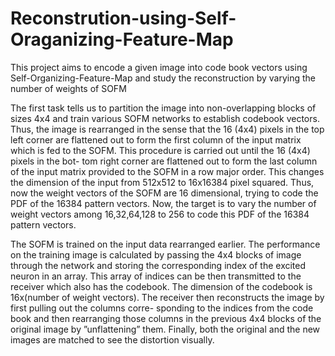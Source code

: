 # Reconstrution-using-Self-Oraganizing-Feature-Map
This project aims to encode a given image into code book vectors using Self-Organizing-Feature-Map and study the reconstruction by varying the number of weights of SOFM

The first task tells us to partition the image into non-overlapping blocks of sizes
4x4 and train various SOFM networks to establish codebook vectors. Thus, the
image is rearranged in the sense that the 16 (4x4) pixels in the top left corner
are flattened out to form the first column of the input matrix which is fed to
the SOFM. This procedure is carried out until the 16 (4x4) pixels in the bot-
tom right corner are flattened out to form the last column of the input matrix
provided to the SOFM in a row major order.
This changes the dimension of the input from 512x512 to 16x16384 pixel squared.
Thus, now the weight vectors of the SOFM are 16 dimensional, trying to code
the PDF of the 16384 pattern vectors. Now, the target is to vary the number of
weight vectors among 16,32,64,128 to 256 to code this PDF of the 16384 pattern
vectors.

The SOFM is trained on the input data rearranged earlier. The performance on
the training image is calculated by passing the 4x4 blocks of image through the
network and storing the corresponding index of the excited neuron in an array.
This array of indices can be then transmitted to the receiver which also has the
codebook. The dimension of the codebook is 16x(number of weight vectors).
The receiver then reconstructs the image by first pulling out the columns corre-
sponding to the indices from the code book and then rearranging those columns
in the previous 4x4 blocks of the original image by ”unflattening” them. Finally,
both the original and the new images are matched to see the distortion visually.
